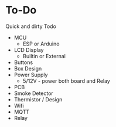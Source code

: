 # To-Do

Quick and dirty Todo

- MCU
  - ESP or Arduino
- LCD Display
  - Builtin or External
- Buttons
- Box Design
- Power Supply
  - 5/12V - power both board and Relay
- PCB
- Smoke Detector
- Thermistor / Design
- Wifi
- MQTT
- Relay
